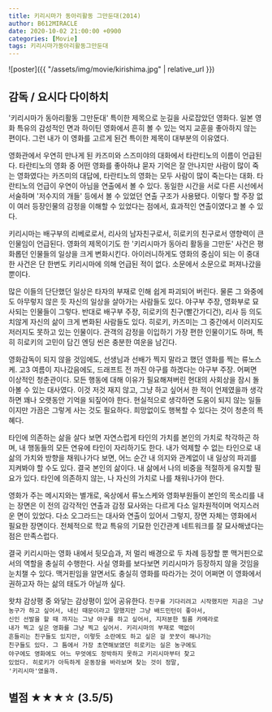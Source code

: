 ```yaml
---
title: 키리시마가 동아리활동 그만둔대(2014)
author: B612MIRACLE
date: 2020-10-02 21:00:00 +0900
categories: [Movie]
tags: 키리시마가동아리활동그만둔대
---
```


![poster]({{ "/assets/img/movie/kirishima.jpg" | relative_url }})
## 감독 / 요시다 다이하치

'키리시마가 동아리활동 그만둔대'
특이한 제목으로 눈길을 사로잡았던 영화다. 일본 영화 특유의 감성적인 면과 하이틴 영화에서 흔히 볼 수 있는 억지 교훈을 좋아하지 않는 편이다. 그런 내가 이 영화를 고르게 된건 특이한 제목이 대부분의 이유였다.

영화관에서 우연히 만나게 된 카즈미와 스즈미야의 대화에서 타란티노의 이름이 언급된다. 타란티노의 영화 중 어떤 영화를 좋아하냐 묻자 기억은 잘 안나지만 사람이 많이 죽는 영화였다는 카즈미의 대답에, 타란티노의 영화는 모두 사람이 많이 죽는다는 대화. 타란티노의 언급이 우연이 아님을 연출에서 볼 수 있다. 동일한 시간을 서로 다른 시선에서 서술하며 '저수지의 개들' 등에서 볼 수 있었던 연출 구조가 사용됐다. 이렇다 할 주장 없이 여러 등장인물의 감정을 이해할 수 있었다는 점에서, 효과적인 연출이였다고 볼 수 있다.

키리시마는 배구부의 리베로로서, 리사의 남자친구로서, 히로키의 친구로서 영향력이 큰 인물임이 언급된다. 영화의 제목이기도 한 '키리시마가 동아리 활동을 그만둔' 사건은 평화롭던 인물들의 일상을 크게 변화시킨다. 아이러니하게도 영화의 중심이 되는 이 중대한 사건은 단 한번도 키리시마에 의해 언급된 적이 없다. 소문에서 소문으로 퍼져나갔을 뿐이다.

많은 이들의 단단했던 일상은 타자의 부재로 인해 쉽게 파괴되어 버린다. 물론 그 와중에도 아무렇지 않은 듯 자신의 일상을 살아가는 사람들도 있다. 야구부 주장, 영화부로 묘사되는 인물들이 그렇다. 반대로 배구부 주장, 히로키의 친구(빨간가디건), 리사 등 의도치않게 자신의 삶이 크게 변화된 사람들도 있다. 히로키, 카즈미는 그 중간에서 이러지도 저러지도 못하고 있는 인물이다. 관객의 감정을 이입하기 가장 편한 인물이기도 하며, 특히 히로키의 고민이 담긴 엔딩 씬은 충분한 여운을 남긴다.

영화감독이 되지 않을 것임에도, 선생님과 선배가 찍지 말라고 했던 영화를 찍는 류노스케. 고3 여름이 지나갔음에도, 드래프트 전 까진 야구를 하겠다는 야구부 주장. 어쩌면 이상적인 청춘관이다. 모든 행동에 대해 이유가 필요해져버린 현대의 사회상을 잠시 돌아볼 수 있는 대사였다. 이것 저것 재지 않고, 그냥 하고 싶어서 한 적이 언제였을까 생각하면 꽤나 오랫동안 기억을 되짚어야 한다. 현실적으로 생각하면 도움이 되지 않는 일들이지만 가끔은 그렇게 사는 것도 필요하다. 희망없이도 행복할 수 있다는 것이 청춘의 특혜다. 



타인에 의존하는 삶을 살다 보면 자연스럽게 타인의 가치를 본인의 가치로 착각하곤 하며, 내 행동들의 모든 연유에 타인이 자리하기도 한다. 내가 억제할 수 없는 타인으로 내 삶의 가치와 방향을 채워나가다 보면, 어느 순간 내 의지와 관계없이 내 일상의 파괴를 지켜봐야 할 수도 있다. 결국 본인의 삶이다. 내 삶에서 나의 비중을 적절하게 유지할 필요가 있다. 타인에 의존하지 않는, 나 자신의 가치로 나를 채워나가야 한다.

영화가 주는 메시지와는 별개로, 옥상에서 류노스케와 영화부원들이 본인의 목소리를 내는 장면은 이 전의 감각적인 연출과 감정 묘사와는 다르게 다소 일차원적이며 억지스러운 면이 있었다. 다소 오그라드는 대사와 연출이 있어서 그렇지, 장면 자체는 영화에서 필요한 장면이다. 전체적으로 학교 특유의 기묘한 인간관계 네트워크를 잘 묘사해냈다는 점은 만족스럽다.

결국 키리시마는 영화 내에서 뒷모습과, 저 멀리 배경으로 두 차례 등장할 뿐 맥거핀으로서의 역할을 충실히 수행한다. 사실 영화를 보다보면 키리시마가 등장하지 않을 것임을 눈치챌 수 있다. 맥거핀임을 알면서도 충실히 영화를 따라가는 것이 어쩌면 이 영화에서 권하고자 하는 삶의 태도가 아닐까 싶다.


왓챠 감상평 중 와닿는 감상평이 있어 공유한다.
<code class="highlighter-rouge">친구를 기다리려고 시작했지만 지금은 그냥 농구가 하고 싶어서, 내신 때문이라고 말했지만 그냥 배드민턴이 좋아서, 신인 선발을 할 때 까지는 그냥 야구를 하고 싶어서, 지저분한 필름 카메라로 내가 찍고 싶은 영화를 그냥 찍고 싶어서.
키리시마의 부재로 맥없이 흔들리는 친구들도 있지만, 이렇듯 소란에도 하고 싶은 걸 꿋꿋이 해나가는 친구들도 있다. 그 틈에서 가장 초연해보였던 히로키는 실은 농구에도 야구에도 영화에도 어느 무엇에도 정박하지 못하고 키리시마부터 찾고 있었다. 히로키가 아득하게 운동장을 바라보며 찾는 것이 정말, '키리시마'였을까.</code> 

## 별점 ★★★☆ (3.5/5)